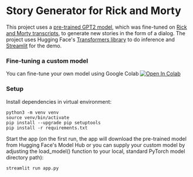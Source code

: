 # Story Generator for Rick and Morty
This project uses a [pre-trained GPT2 model](https://huggingface.co/gpt2), which was fine-tuned on [Rick and Morty transcripts](https://rickandmorty.fandom.com/wiki/Category:Transcripts), to generate new stories in the form of a dialog. The project uses Hugging Face's [Transformers library](https://github.com/huggingface/transformers) to do inference and [Streamlit](https://www.streamlit.io/) for the demo. 



### Fine-tuning a custom model

You can fine-tune your own model using Google Colab [![Open In Colab](https://colab.research.google.com/assets/colab-badge.svg)](https://colab.research.google.com/drive/1dEZL9YR-RuV6gZ2EtDbMWLS6RC8VZTlu?usp=sharing)

### Setup

Install dependencies in virtual environment:
```
python3 -m venv venv
source venv/bin/activate
pip install --upgrade pip setuptools
pip install -r requirements.txt
```

Start the app (on the first run, the app will download the pre-trained model from Hugging Face's Model Hub or you can supply your custom model by adjusting the load_model() function to your local, standard PyTorch model directory path):
```
streamlit run app.py
```